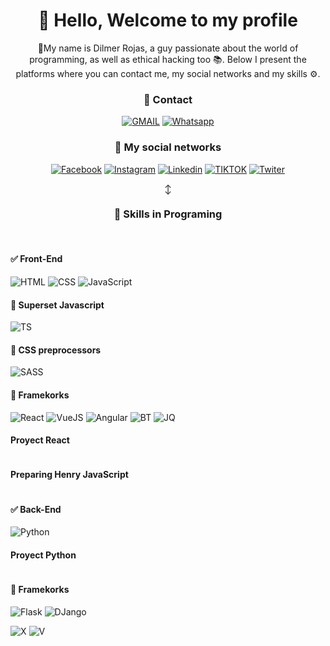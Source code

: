 <div align="center">
  <h1> 👋 Hello, Welcome to my profile</h1>
  <p>📢My name is Dilmer Rojas, a guy passionate about the world of programming, as well as ethical hacking too 📚. Below I present the platforms where you can contact me, my social networks and my skills ⚙️.</p>
</div>
<div align="center">
  <h3>📱 Contact</h3>
  
  [![GMAIL](https://img.shields.io/badge/Gmail-D14836?style=for-the-badge&logo=gmail&logoColor=white)](https://github.com/Dilmer-R/Dilmer-R/blob/9fade6460e12aa2c3448d010e71e486264549f00/correo.txt)
  [![Whatsapp](https://img.shields.io/badge/WhatsApp-25D366?style=for-the-badge&logo=whatsapp&logoColor=white)](https://wa.me/+51983055175)
  
  <h3>👨 My social networks</h3>
  
  [![Facebook](https://img.shields.io/badge/Facebook-1877F2?style=for-the-badge&logo=facebook&logoColor=white)](https://facebook.com/)
  [![Instagram](https://img.shields.io/badge/Instagram-E4405F?style=for-the-badge&logo=instagram&logoColor=white)](https://instagram.com/)
  [![Linkedin](https://img.shields.io/badge/LinkedIn-0077B5?style=for-the-badge&logo=linkedin&logoColor=white)](https://linkedin.com/)
  [![TIKTOK](https://img.shields.io/badge/TikTok-000000?style=for-the-badge&logo=tiktok&logoColor=white)](https://tiktok.com/)
  [![Twiter](https://img.shields.io/badge/Twitter-1DA1F2?style=for-the-badge&logo=twitter&logoColor=white)](https://twiter.com/)
  
↕️

  <h3>🚀 Skills in Programing</h3>
  <br/>
</div>
  <h4> ✅ Front-End</h4>
  
  ![HTML](https://img.shields.io/badge/HTML5-E34F26?style=for-the-badge&logo=html5&logoColor=white)
  ![CSS](https://img.shields.io/badge/CSS3-1572B6?style=for-the-badge&logo=css3&logoColor=white)
  ![JavaScript](https://img.shields.io/badge/JavaScript-F7DF1E?style=for-the-badge&logo=javascript&logoColor=black)
  
  <h4>📌 Superset Javascript</h4>
  
  ![TS](https://img.shields.io/badge/TypeScript-007ACC?style=for-the-badge&logo=typescript&logoColor=white)
  
  <h4>📌 CSS preprocessors</h4>
  
  ![SASS](https://img.shields.io/badge/Sass-CC6699?style=for-the-badge&logo=sass&logoColor=white)
 
  <h4>📌 Framekorks</h4>
  
  ![React](https://img.shields.io/badge/React-20232A?style=for-the-badge&logo=react&logoColor=61DAFB)
  ![VueJS](https://img.shields.io/badge/Vue.js-35495E?style=for-the-badge&logo=vue.js&logoColor=4FC08D)
  ![Angular](https://img.shields.io/badge/Angular-DD0031?style=for-the-badge&logo=angular&logoColor=white)
  ![BT](https://img.shields.io/badge/Bootstrap-563D7C?style=for-the-badge&logo=bootstrap&logoColor=white)
  ![JQ](https://img.shields.io/badge/jQuery-0769AD?style=for-the-badge&logo=jquery&logoColor=white)
  
  <h4>Proyect React</h4>
  <img src="https://github-readme-stats.vercel.app/api/pin/?username=Dilmer-R&repo=PROY-REACT" alt="">
  <br/>
  <h4> Preparing Henry JavaScript</h4>
  <img src="https://github-readme-stats.vercel.app/api/pin/?username=Dilmer-R&repo=Curso.Prep.Henry" alt="">

  <h4> ✅ Back-End</h4>
  
  ![Python](https://img.shields.io/badge/Python-3776AB?style=for-the-badge&logo=python&logoColor=yellow)
  
  <h4>Proyect Python</h4>
  <img src="https://github-readme-stats.vercel.app/api/pin/?username=Dilmer-R&repo=Python-TK" alt="">
  
  <h4>📌 Framekorks</h4>
  
  ![Flask](https://img.shields.io/badge/Flask-000000?style=for-the-badge&logo=flask&logoColor=white)
  ![DJango](https://img.shields.io/badge/Django-092E20?style=for-the-badge&logo=django&logoColor=white)
  
![X](https://github-readme-stats.vercel.app/api?username=Dilmer-R&theme=blue-green)
![V](https://github-readme-stats.vercel.app/api/top-langs/?username=Dilmer-R&theme=blue-green)
